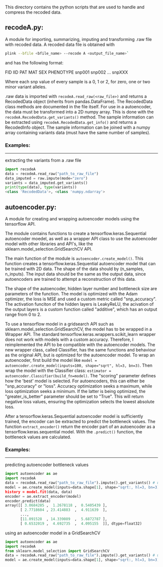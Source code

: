 This directory contains the python scripts that are used to handle and compress the recoded data.

## recodeA.py:

A module for importing, summarizing, imputing and transforming .raw file with recoded data. A recoded data file is obtained with
```bash
plink --bfile <bfile_name> --recode A <output_file_name>`
```

and has the following format:

FID  IID  PAT  MAT  SEX  PHENOTYPE snp001  snp002 ...  snpXXX

Where each snp value of every sample is a 0, 1 or 2, for zero,
one or two minor variant alleles.

.raw data is imported with `recodeA.read_raw(<raw_file>)` and returns a RecodedData object (inherits from pandas.DataFrame). The RecodedData class methods are documented in the file itself. For use in a autoencoder, the data must be transformed into a 2D numpy array. This is done with the `recodeA.RecodedData.get_variants()` method. The sample information can be extracted using `recodeA.RecodedData.get_info()` and returns a RecodedInfo object. The sample information can be joined with a numpy array containing variants data (must have the same number of samples).

### Examples:
---------

extracting the variants from a .raw file
```python
import recodeA
data = recodeA.read_raw("path_to_raw_file")
data_imputed = raw.impute(mode="zero")
variants = data_imputed.get_variants()
print(type(data), type(variants))
<class 'RecodedData'>, <class 'numpy.ndarray'>
```

## autoencoder.py:

A module for creating and wrapping autoencoder models using the tensorflow API.

The module contains functions to create a tensorflow.keras.Sequential autoencoder moedel, as well as a wrapper API class to use the autoencoder model with other libraries and API's, like the sklearn.model_selection.GridSearchCV API.

The main function of the module is `autoencoder.create_model()`. This function creates a tensorflow.keras.Sequential autoencoder model that can be trained with 2D data. The shape of the data should by (n_samples, n_inputs). The input data should be the same as the output data, since autoencoders are trained to attempt a reconstruction of this data.

The shape of the autoencoder, hidden layer number and bottleneck size are parameters of the function. The model is optimized with the Adam optimizer, the loss is MSE and used a custom metric called "snp_accuracy". The activation funciton of the hidden layers is LeakyReLU, the acivation of the output layers is a custom function called "additive", which has an output range from 0 to 2.

To use a tensorflow model in a gridsearch API such as sklearn.model_selection.GridSearchCV, the model has to be wrapped in a Wrapper API. The standard tensorflow.keras.wrappers.scikit_learn wrapper does not work with models with a custom accuracy. Therefore, I reimplemented the API to be compatible with the autoencoder models. The new wrapper class, called Classifier, has the same functions and behaviour as the original API, but is optimized for the autoencoder model. To wrap an autoencoder, first build the model like `model = autoencoder.create_model(inputs=100, shape="sqrt", hl=3, bn=3)`. Then wrap the model with the Classifier class: `estimator = autoencoder.Classifier(build_fn=model)`. The "scoring" parameter defines how the 'best' model is selected. For autoencoders, this can either be "snp_accuracy" or "loss". Accuracy optimization seeks a maximum, while loss optimization seeks a minimum. If the latter is being optimized, the "greater_is_better" parameter should be set to "True". This will return negative loss values, ensuring the optimization selects the lowest absolute loss.

After a tensorflow.keras.Sequential autoencoder model is sufficiently trained, the encoder can be extracted to predict the bottleneck values. The function `extract_encoder()` return the encoder part of an autoencoder as a tensorflow.keras.sequential model. With the `.predict()` function, the bottleneck values are calculated.


### Examples:
---------

predicting autoencoder bottleneck values

```python
import autoencoder as ae
import recodeA
data = recodeA.read_raw("path_to_raw_file").impute().get_variants() # using .raw data
model = ae.create_model(inputs=data.shape[1], shape="sqrt:, hl=3, bn=3)
history = model.fit(data, data)
encoder = ae.extract_encoder(model)
encoder.predict(data)
array([[ 3.0684285 ,  1.2678118 ,  0.5405439 ],
       [ 2.7718604 , 23.414883  ,  4.911639  ],
       ...,
       [11.091528  , 14.339089  ,  5.6872787 ],
       [ 0.6532019 ,  4.692735  ,  4.095155  ]], dtype=float32)
```

using an autoencoder model in a GridSearchCV

```python
import autoencoder as ae
import recodeA
from sklearn.model_selection import GridSearchCV
data = recodeA.read_raw("path_to_raw_file").impute().get_variants() # using .raw data
model = ae.create_model(inputs=data.shape[1], shape="sqrt:, hl=3, bn=3)
```
